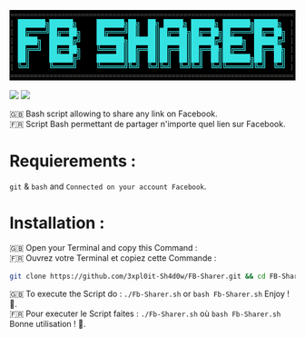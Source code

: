 <img src="Fb-Sharer.png"><br>
<p align="left">
  <img src="https://img.shields.io/badge/Licence-GPL%20V3-blue">
  <img src="https://img.shields.io/badge/Language-Shell%20Bash-blue?logo=gnubash">
</p>

🇬🇧 Bash script allowing to share any link on Facebook.<br>
🇫🇷 Script Bash permettant de partager n'importe quel lien sur Facebook.
# Requierements :
`git` & `bash` and `Connected on your account Facebook`.
# Installation :
🇬🇧 Open your Terminal and copy this Command :<br>
🇫🇷 Ouvrez votre Terminal et copiez cette Commande :
```bash
git clone https://github.com/3xpl0it-Sh4d0w/FB-Sharer.git && cd FB-Sharer && chmod +x FB-Sharer.sh
```
🇬🇧 To execute the Script do : `./Fb-Sharer.sh` or `bash Fb-Sharer.sh` Enjoy ! 🙂.<br>
🇫🇷 Pour executer le Script faites : `./Fb-Sharer.sh` où `bash Fb-Sharer.sh` Bonne utilisation ! 🙂.
